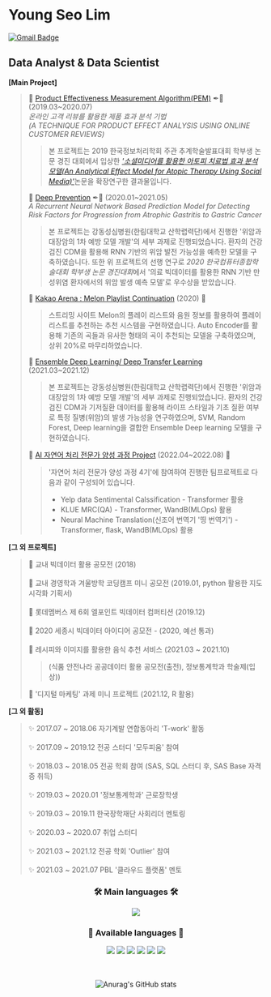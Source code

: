 # Young Seo Lim
[![Gmail Badge](https://img.shields.io/badge/Gmail-d14836?style=flat-square&logo=Gmail&logoColor=white&link=mailto:youngseo173@gmail.com)](mailto:youngseo173@gmail.com)
## Data Analyst & Data Scientist

 **[Main Project]**
>
> 📌 [Product Effectiveness Measurement Algorithm(PEM)](https://github.com/lim1014/Product-Effectiveness-Measurement-Algorithm) ✒📖 (2019.03~2020.07) </br>
>   *온라인 고객 리뷰를 활용한 제품 효과 분석 기법*</br>
>   *(A TECHNIQUE FOR PRODUCT EFFECT ANALYSIS USING ONLINE CUSTOMER REVIEWS)*</br>
>> 본 프로젝트는 2019 한국정보처리학회 주관 추계학술발표대회 학부생 논문 경진 대회에서 입상한 [*'소셜미디어를 활용한 아토피 치료법 효과 분석 모델(An Analytical Effect Model for Atopic Therapy Using Social Media)'*](https://scienceon.kisti.re.kr/srch/selectPORSrchArticle.do?cn=NPAP13263815&dbt=NPAP)논문을 확장연구한 결과물입니다.
>   
> 📌 [Deep Prevention](https://github.com/lim1014/DeepPrevention) ✒📖 (2020.01~2021.05) </br>
>    *A Recurrent Neural Network Based Prediction Model for Detecting Risk Factors for Progression from Atrophic Gastritis to Gastric Cancer* </br>
>> 본 프로젝트는 강동성심병원(한림대학교 산학렵력단)에서 진행한 '위암과 대장암의 1차 예방 모델 개발'의 세부 과제로 진행되었습니다. 환자의 건강검진 CDM을 활용해 RNN 기반의 위암 발전 가능성을 예측한 모델을 구축하였습니다.
>> 또한 위 프로젝트의 선행 연구로 *2020 한국컴퓨터종합학술대회 학부생 논문 경진대회*에서 '의료 빅데이터를 활용한 RNN 기반 만성위염 환자에서의 위암 발생 예측 모델'로 우수상을 받았습니다.
>    
> 📌 [Kakao Arena : Melon Playlist Continuation](https://github.com/lim1014/Kakao-Arena) (2020) 👯</br>
>> 스트리밍 사이트 Melon의 플레이 리스트와 음원 정보를 활용하여 플레이리스트를 추천하는 추천 시스템을 구현하였습니다. Auto Encoder를 활용해 기존의 곡들과 유사한 형태의 곡이 추천되는 모델을 구축하였으며, 상위 20%로 마무리하였습니다.
>
> 📌 [Ensemble Deep Learning/ Deep Transfer Learning](https://github.com/lim1014/Deep-Transfer-Learning) (2021.03~2021.12) </br>
>> 본 프로젝트는 강동성심병원(한림대학교 산학렵력단)에서 진행한 '위암과 대장암의 1차 예방 모델 개발'의 세부 과제로 진행되었습니다. 환자의 건강검진 CDM과 기저질환 데이터를 활용해 라이프 스타일과 기초 질환 여부로 특정 질병(위암)의 발생 가능성을 연구하였으며, SVM, Random Forest, Deep learning을 결합한 Ensemble Deep learning 모델을 구현하였습니다.
>
> 📌 [AI 자연어 처리 전문가 양성 과정 Project](https://github.com/goorm-nlp-4th-group2) (2022.04~2022.08) 👯</br> 
>> '자연어 처리 전문가 양성 과정 4기'에 참여하여 진행한 팀프로젝트로 다음과 같이 구성되어 있습니다.
>> * Yelp data Sentimental Calssification - Transformer 활용
>> * KLUE MRC(QA) - Transformer, WandB(MLOps) 활용
>> * Neural Machine Translation(신조어 번역기 '띵 번역기') - Transformer, flask, WandB(MLOps) 활용
>
>
>
 **[그 외 프로젝트]** </br>
> 📌 교내 빅데이터 활용 공모전 (2018) </br>  
> 📌 교내 경영학과 겨울방학 코딩캠프 미니 공모전 (2019.01, python 활용한 지도 시각화 기획서) </br>  
> 📌 롯데멤버스 제 6회 엘포인트 빅데이터 컴퍼티션 (2019.12) </br>  
> 📌 2020 세종시 빅데이터 아이디어 공모전 - (2020, 예선 통과) </br>  
> 📌 레시피와 이미지를 활용한 음식 추천 서비스 (2021.03 ~ 2021.10) </br>
>> (식품 안전나라 공공데이터 활용 공모전(출전), 정보통계학과 학술제(입상)) </br>  
>
> 📌 '디지털 마케팅' 과제 미니 프로젝트 (2021.12, R 활용)</br>  
> 
>
**[그 외 활동]** </br>
> ✨ 2017.07 ~ 2018.06 자기계발 연합동아리 'T-work' 활동 </br>  
> ✨ 2017.09 ~ 2019.12 전공 스터디 '모두피움' 참여 </br>  
> ✨ 2018.03 ~ 2018.05 전공 학회 참여 (SAS, SQL 스터디 후, SAS Base 자격증 취득) </br>   
> ✨ 2019.03 ~ 2020.01 '정보통계학과' 근로장학생 </br>   
> ✨ 2019.03 ~ 2019.11 한국장학재단 사회리더 멘토링 </br>   
> ✨ 2020.03 ~ 2020.07 취업 스터디 </br>   
> ✨ 2021.03 ~ 2021.12 전공 학회 'Outlier' 참여 </br>  
> ✨ 2021.03 ~ 2021.07 PBL '클라우드 플랫폼' 멘토 </br>  



<div align = "center">
  <h3 align="center">🛠️ Main languages 🛠️</h3>
  <img src="https://img.shields.io/badge/Python-3766AB?style=flat-square&logo=Python&logoColor=white"/>
<div align = "center">
  <h3 align="center">🌱 Available languages 🌱</h3>
  <img src="https://img.shields.io/badge/R-1572B6?style=flat-square&logo=R&Studio&logoColor=white">
  <img src="https://img.shields.io/badge/JAVA-007396?style=flat-square&logo=java&Studio&logoColor=white">
  <img src="https://img.shields.io/badge/W&B-F7DF1E?style=flat-square&logo=W&B&Studio&logoColor=black">
  <img src="https://img.shields.io/badge/Mysql-4479A1?style=flat-square&logo=Mysql&Studio&logoColor=white"/></a>
  <img src="https://img.shields.io/badge/linux-FCC624?style=flat-square&logo=linux&logoColor=black"/>
  <img src="https://img.shields.io/badge/MongoDB-47A248?style=flat-square&logo=MongoDB&logoColor=white"/></a>

</br></br>
![Anurag's GitHub stats](https://github-readme-stats.vercel.app/api?username=lim1014&show_icons=true&theme=white)

</div>
